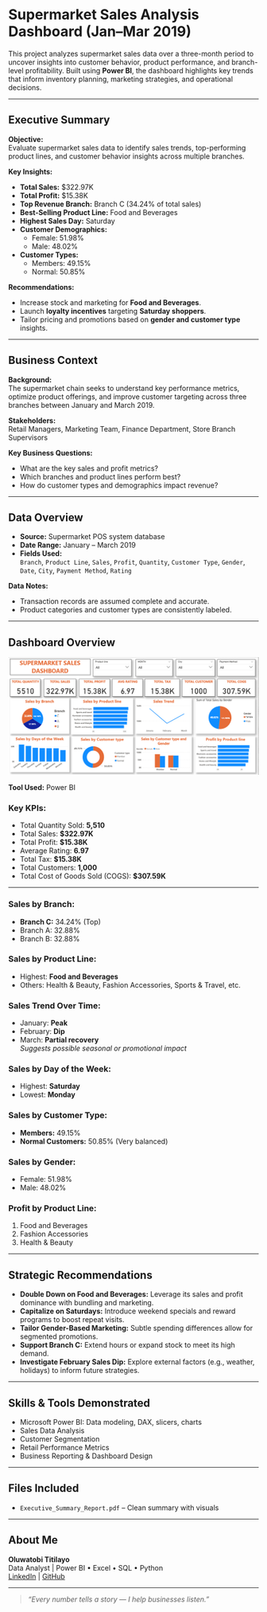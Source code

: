 # Supermarket Sales Analysis Dashboard (Jan–Mar 2019)

This project analyzes supermarket sales data over a three-month period to uncover insights into customer behavior, product performance, and branch-level profitability. Built using **Power BI**, the dashboard highlights key trends that inform inventory planning, marketing strategies, and operational decisions.

---

## Executive Summary

**Objective:**  
Evaluate supermarket sales data to identify sales trends, top-performing product lines, and customer behavior insights across multiple branches.

**Key Insights:**
- **Total Sales:** $322.97K  
- **Total Profit:** $15.38K  
- **Top Revenue Branch:** Branch C (34.24% of total sales)  
- **Best-Selling Product Line:** Food and Beverages  
- **Highest Sales Day:** Saturday  
- **Customer Demographics:**  
  - Female: 51.98%  
  - Male: 48.02%  
- **Customer Types:**  
  - Members: 49.15%  
  - Normal: 50.85%

**Recommendations:**
- Increase stock and marketing for **Food and Beverages**.
- Launch **loyalty incentives** targeting **Saturday shoppers**.
- Tailor pricing and promotions based on **gender and customer type** insights.

---

## Business Context

**Background:**  
The supermarket chain seeks to understand key performance metrics, optimize product offerings, and improve customer targeting across three branches between January and March 2019.

**Stakeholders:**  
Retail Managers, Marketing Team, Finance Department, Store Branch Supervisors

**Key Business Questions:**
- What are the key sales and profit metrics?
- Which branches and product lines perform best?
- How do customer types and demographics impact revenue?

---

## Data Overview

- **Source:** Supermarket POS system database  
- **Date Range:** January – March 2019  
- **Fields Used:**  
  `Branch`, `Product Line`, `Sales`, `Profit`, `Quantity`, `Customer Type`, `Gender`, `Date`, `City`, `Payment Method`, `Rating`  

**Data Notes:**
- Transaction records are assumed complete and accurate.
- Product categories and customer types are consistently labeled.

---

## Dashboard Overview
![Dashboard Overview](supermarket-sales-dashboard.png)

**Tool Used:** Power BI

### Key KPIs:
- Total Quantity Sold: **5,510**
- Total Sales: **$322.97K**
- Total Profit: **$15.38K**
- Average Rating: **6.97**
- Total Tax: **$15.38K**
- Total Customers: **1,000**
- Total Cost of Goods Sold (COGS): **$307.59K**

---

### Sales by Branch:
- **Branch C:** 34.24% (Top)
- Branch A: 32.88%
- Branch B: 32.88%

### Sales by Product Line:
- Highest: **Food and Beverages**
- Others: Health & Beauty, Fashion Accessories, Sports & Travel, etc.

### Sales Trend Over Time:
- January: **Peak**
- February: **Dip**
- March: **Partial recovery**  
  *Suggests possible seasonal or promotional impact*

### Sales by Day of the Week:
- Highest: **Saturday**
- Lowest: **Monday**

### Sales by Customer Type:
- **Members:** 49.15%
- **Normal Customers:** 50.85% (Very balanced)

### Sales by Gender:
- Female: 51.98%
- Male: 48.02%

### Profit by Product Line:
1. Food and Beverages  
2. Fashion Accessories  
3. Health & Beauty  

---

## Strategic Recommendations

- **Double Down on Food and Beverages:** Leverage its sales and profit dominance with bundling and marketing.
- **Capitalize on Saturdays:** Introduce weekend specials and reward programs to boost repeat visits.
- **Tailor Gender-Based Marketing:** Subtle spending differences allow for segmented promotions.
- **Support Branch C:** Extend hours or expand stock to meet its high demand.
- **Investigate February Sales Dip:** Explore external factors (e.g., weather, holidays) to inform future strategies.

---

## Skills & Tools Demonstrated

- Microsoft Power BI: Data modeling, DAX, slicers, charts
- Sales Data Analysis
- Customer Segmentation
- Retail Performance Metrics
- Business Reporting & Dashboard Design

---

## Files Included

- `Executive_Summary_Report.pdf` – Clean summary with visuals  

---

## About Me

**Oluwatobi Titilayo**  
Data Analyst | Power BI • Excel • SQL • Python  
[LinkedIn](https://www.linkedin.com/in/titilayo-oluwatobi/) | [GitHub](https://github.com/Oluwatobi-Data)

---

> _“Every number tells a story — I help businesses listen.”_

